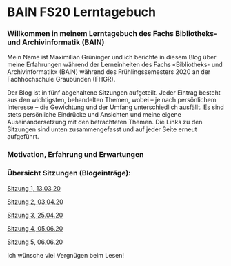 # BAIN FS20 Lerntagebuch

### Willkommen in meinem Lerntagebuch des Fachs Bibliotheks- und Archivinformatik (BAIN)

Mein Name ist Maximilian Grüninger und ich berichte in diesem Blog über meine Erfahrungen während der Lerneinheiten des Fachs «Bibliotheks- und Archivinformatik» (BAIN) während des Frühlingssemesters 2020 an der Fachhochschule Graubünden (FHGR).

Der Blog ist in fünf abgehaltene Sitzungen aufgeteilt. Jeder Eintrag besteht aus den wichtigsten, behandelten Themen, wobei – je nach persönlichem Interesse – die Gewichtung und der Umfang unterschiedlich ausfällt.
Es sind stets persönliche Eindrücke und Ansichten und meine eigene Auseinandersetzung mit den betrachteten Themen. Die Links zu den Sitzungen sind unten zusammengefasst und auf jeder Seite erneut aufgeführt.

### Motivation, Erfahrung und Erwartungen





### Übersicht Sitzungen (Blogeinträge):

[Sitzung 1, 13.03.20](Sitzung01.md) 

[Sitzung 2, 03.04.20](Sitzung02.md) 

[Sitzung 3, 25.04.20](Sitzung03.md) 

[Sitzung 4, 05.06.20](Sitzung04.md)

[Sitzung 5, 06.06.20](Sitzung05.md) 

Ich wünsche viel Vergnügen beim Lesen!